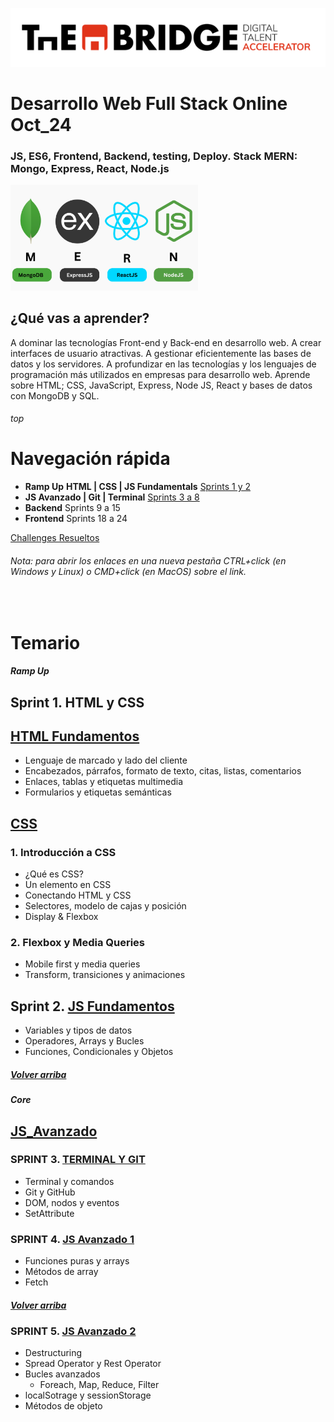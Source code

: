 ![logotipo de The Bridge](./assets/img/logo.png)

# Desarrollo Web Full Stack Online Oct_24

### JS, ES6, Frontend, Backend, testing, Deploy. Stack MERN: Mongo, Express, React, Node.js 

<img src="./assets/img/mern.png" alt="mern icon" width="300" style="display: inline-block; margin-right: 10px;"/> &nbsp;

## ¿Qué vas a aprender?
A dominar las tecnologías Front-end y Back-end en desarrollo web.
A crear interfaces de usuario atractivas.
A gestionar eficientemente las bases de datos y los servidores.
A profundizar en las tecnologías y los lenguajes de programación más utilizados en empresas para desarrollo web.
Aprende sobre HTML; CSS, JavaScript, Express, Node JS, React y bases de datos con MongoDB y SQL.
<br>

###### top
# Navegación rápida

- **Ramp Up** **HTML | CSS | JS Fundamentals** [Sprints 1 y 2](#ramp-up)
- **JS Avanzado | Git | Terminal** [Sprints 3 a 8](#js_avanzado)
- **Backend** Sprints 9 a 15
- **Frontend** Sprints 18 a 24

[Challenges Resueltos](https://github.com/BeaSerrano/Challenges)

###### Nota: para abrir los enlaces en una nueva pestaña CTRL+click (en Windows y Linux) o CMD+click (en MacOS) sobre el link.


<br/>

# Temario

##### Ramp Up
## Sprint 1. HTML y CSS
## [HTML Fundamentos](./01_Ramp_Up/01_html/)
- Lenguaje de marcado y lado del cliente
- Encabezados, párrafos, formato de texto, citas, listas, comentarios
- Enlaces, tablas y etiquetas multimedia
- Formularios y etiquetas semánticas

## [CSS](./01_Ramp_Up/02_css/) 


### 1. Introducción a CSS
- ¿Qué es CSS?
- Un elemento en CSS
- Conectando HTML y CSS
- Selectores, modelo de cajas y posición 
- Display & Flexbox


###  2. Flexbox y Media Queries
- Mobile first y media queries
- Transform, transiciones y animaciones


## Sprint 2. [JS Fundamentos](./01_Ramp_Up/03_js/) 
- Variables y tipos de datos
- Operadores, Arrays y Bucles
- Funciones, Condicionales y Objetos


##### [Volver arriba](#top)

##### Core
## [JS_Avanzado](./02_JavaScript_Avanzado)

### SPRINT 3. [TERMINAL Y GIT](./02_JS_avanzado/sprint_3/)
- Terminal y comandos
- Git y GitHub
- DOM, nodos y eventos
- SetAttribute

### SPRINT 4. [JS Avanzado 1](./02_JS_avanzado/sprint_4/)
- Funciones puras y arrays
- Métodos de array
- Fetch


##### [Volver arriba](#top)

### SPRINT 5. [JS Avanzado 2](./02_JS_avanzado/sprint_5/)
- Destructuring 
- Spread Operator y Rest Operator
- Bucles avanzados
    - Foreach, Map, Reduce, Filter
- localSotrage y sessionStorage
- Métodos de objeto

